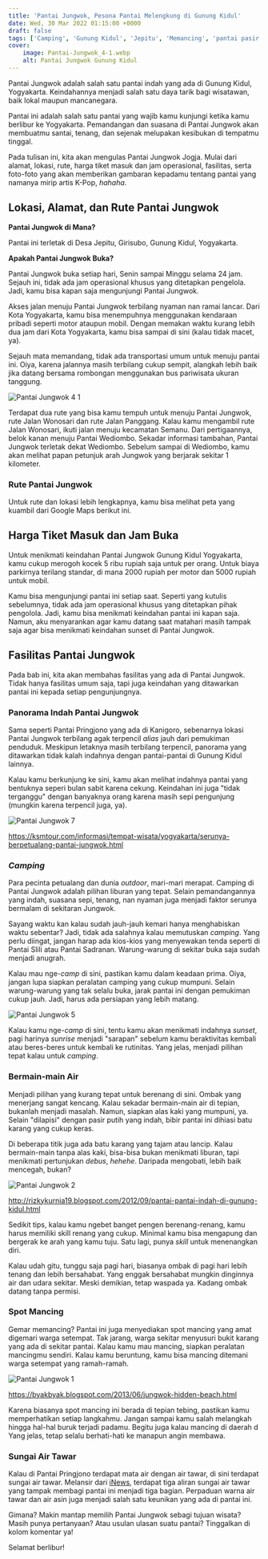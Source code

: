 ```yaml
---
title: 'Pantai Jungwok, Pesona Pantai Melengkung di Gunung Kidul'
date: Wed, 30 Mar 2022 01:15:00 +0000
draft: false
tags: ['Camping', 'Gunung Kidul', 'Jepitu', 'Memancing', 'pantai pasir putih', 'private beach', 'Ulasan']
cover:
    image: Pantai-Jungwok_4-1.webp
    alt: Pantai Jungwok Gunung Kidul
---
```


Pantai Jungwok adalah salah satu pantai indah yang ada di Gunung Kidul, Yogyakarta. Keindahannya menjadi salah satu daya tarik bagi wisatawan, baik lokal maupun mancanegara.

Pantai ini adalah salah satu pantai yang wajib kamu kunjungi ketika kamu berlibur ke Yogyakarta. Pemandangan dan suasana di Pantai Jungwok akan membuatmu santai, tenang, dan sejenak melupakan kesibukan di tempatmu tinggal.

Pada tulisan ini, kita akan mengulas Pantai Jungwok Jogja. Mulai dari alamat, lokasi, rute, harga tiket masuk dan jam operasional, fasilitas, serta foto-foto yang akan memberikan gambaran kepadamu tentang pantai yang namanya mirip artis K-Pop, _hahaha_.

Lokasi, Alamat, dan Rute Pantai Jungwok
---------------------------------------

**Pantai Jungwok di Mana?**

Pantai ini terletak di Desa Jepitu, Girisubo, Gunung Kidul, Yogyakarta.

**Apakah Pantai Jungwok Buka?**

Pantai Jungwok buka setiap hari, Senin sampai Minggu selama 24 jam. Sejauh ini, tidak ada jam operasional khusus yang ditetapkan pengelola. Jadi, kamu bisa kapan saja mengunjungi Pantai Jungwok.

Akses jalan menuju Pantai Jungwok terbilang nyaman nan ramai lancar. Dari Kota Yogyakarta, kamu bisa menempuhnya menggunakan kendaraan pribadi seperti motor ataupun mobil. Dengan memakan waktu kurang lebih dua jam dari Kota Yogyakarta, kamu bisa sampai di sini (kalau tidak macet, ya).

Sejauh mata memandang, tidak ada transportasi umum untuk menuju pantai ini. Oiya, karena jalannya masih terbilang cukup sempit, alangkah lebih baik jika datang bersama rombongan menggunakan bus pariwisata ukuran tanggung.

![Pantai Jungwok 4 1](Pantai-Jungwok_4-1.webp)

Terdapat dua rute yang bisa kamu tempuh untuk menuju Pantai Jungwok, rute Jalan Wonosari dan rute Jalan Panggang. Kalau kamu mengambil rute Jalan Wonosari, ikuti jalan menuju kecamatan Semanu. Dari pertigaannya, belok kanan menuju Pantai Wediombo. Sekadar informasi tambahan, Pantai Jungwok terletak dekat Wediombo. Sebelum sampai di Wediombo, kamu akan melihat papan petunjuk arah Jungwok yang berjarak sekitar 1 kilometer.

### Rute Pantai Jungwok

Untuk rute dan lokasi lebih lengkapnya, kamu bisa melihat peta yang kuambil dari Google Maps berikut ini.

Harga Tiket Masuk dan Jam Buka
------------------------------

Untuk menikmati keindahan Pantai Jungwok Gunung Kidul Yogyakarta, kamu cukup merogoh kocek 5 ribu rupiah saja untuk per orang. Untuk biaya parkirnya terilang standar, di mana 2000 rupiah per motor dan 5000 rupiah untuk mobil.

Kamu bisa mengunjungi pantai ini setiap saat. Seperti yang kutulis sebelumnya, tidak ada jam operasional khusus yang ditetapkan pihak pengolola. Jadi, kamu bisa menikmati keindahan pantai ini kapan saja. Namun, aku menyarankan agar kamu datang saat matahari masih tampak saja agar bisa menikmati keindahan sunset di Pantai Jungwok.

Fasilitas Pantai Jungwok
------------------------

Pada bab ini, kita akan membahas fasilitas yang ada di Pantai Jungwok. Tidak hanya fasilitas umum saja, tapi juga keindahan yang ditawarkan pantai ini kepada setiap pengunjungnya.

### Panorama Indah Pantai Jungwok

Sama seperti Pantai Pringjono yang ada di Kanigoro, sebenarnya lokasi Pantai Jungwok terbilang agak terpencil _alias_ jauh dari pemukiman penduduk. Meskipun letaknya masih terbilang terpencil, panorama yang ditawarkan tidak kalah indahnya dengan pantai-pantai di Gunung Kidul lainnya.

Kalau kamu berkunjung ke sini, kamu akan melihat indahnya pantai yang bentuknya seperi bulan sabit karena cekung. Keindahan ini juga "tidak terganggu" dengan banyaknya orang karena masih sepi pengunjung (mungkin karena terpencil juga, ya).

![Pantai Jungwok 7](Pantai-Jungwok_7-1024x696.webp)

https://ksmtour.com/informasi/tempat-wisata/yogyakarta/serunya-berpetualang-pantai-jungwok.html

### _**Camping**_

Para pecinta petualang dan dunia _outdoor_, mari-mari merapat. Camping di Pantai Jungwok adalah pilihan liburan yang tepat. Selain pemandangannya yang indah, suasana sepi, tenang, nan nyaman juga menjadi faktor serunya bermalam di sekitaran Jungwok.

Sayang waktu kan kalau sudah jauh-jauh kemari hanya menghabiskan waktu sebentar? Jadi, tidak ada salahnya kalau memutuskan _camping_. Yang perlu diingat, jangan harap ada kios-kios yang menyewakan tenda seperti di Pantai Slili atau Pantai Sadranan. Warung-warung di sekitar buka saja sudah menjadi anugrah.

Kalau mau nge-_camp_ di sini, pastikan kamu dalam keadaan prima. Oiya, jangan lupa siapkan peralatan camping yang cukup mumpuni. Selain warung-warung yang tak selalu buka, jarak pantai ini dengan pemukiman cukup jauh. Jadi, harus ada persiapan yang lebih matang.

![Pantai Jungwok 5](Pantai-Jungwok_5.webp)

Kalau kamu nge-_camp_ di sini, tentu kamu akan menikmati indahnya _sunset_, pagi harinya _sunrise_ menjadi "sarapan" sebelum kamu beraktivitas kembali atau beres-beres untuk kembali ke rutinitas. Yang jelas, menjadi pilihan tepat kalau untuk _camping_.

### Bermain-main Air

Menjadi pilihan yang kurang tepat untuk berenang di sini. Ombak yang menerjang sangat kencang. Kalau sekadar bermain-main air di tepian, bukanlah menjadi masalah. Namun, siapkan alas kaki yang mumpuni, ya. Selain "dilapisi" dengan pasir putih yang indah, bibir pantai ini dihiasi batu karang yang cukup keras.

Di beberapa titik juga ada batu karang yang tajam atau lancip. Kalau bermain-main tanpa alas kaki, bisa-bisa bukan menikmati liburan, tapi menikmati pertunjukan _debus_, _hehehe_. Daripada mengobati, lebih baik mencegah, bukan?

![Pantai Jungwok 2](Pantai-Jungwok_2.webp)

http://rizkykurnia19.blogspot.com/2012/09/pantai-pantai-indah-di-gunung-kidul.html

Sedikit tips, kalau kamu ngebet banget pengen berenang-renang, kamu harus memiliki skill renang yang cukup. Minimal kamu bisa mengapung dan bergerak ke arah yang kamu tuju. Satu lagi, punya _skill_ untuk menenangkan diri.

Kalau udah gitu, tunggu saja pagi hari, biasanya ombak di pagi hari lebih tenang dan lebih bersahabat. Yang enggak bersahabat mungkin dinginnya air dan udara sekitar. Meski demikian, tetap waspada ya. Kadang ombak datang tanpa permisi.

### Spot Mancing

Gemar memancing? Pantai ini juga menyediakan spot mancing yang amat digemari warga setempat. Tak jarang, warga sekitar menyusuri bukit karang yang ada di sekitar pantai. Kalau kamu mau mancing, siapkan peralatan mancingmu sendiri. Kalau kamu beruntung, kamu bisa mancing ditemani warga setempat yang ramah-ramah.

![Pantai Jungwok 1](Pantai-Jungwok_1.webp)

https://byakbyak.blogspot.com/2013/06/jungwok-hidden-beach.html

Karena biasanya spot mancing ini berada di tepian tebing, pastikan kamu memperhatikan setiap langkahmu. Jangan sampai kamu salah melangkah hingga hal-hal buruk terjadi padamu. Begitu juga kalau mancing di daerah d Yang jelas, tetap selalu berhati-hati ke manapun angin membawa.

### Sungai Air Tawar

Kalau di Pantai Pringjono terdapat mata air dengan air tawar, di sini terdapat sungai air tawar. Melansir dari [iNews](https://www.inews.id/travel/destinasi/wisata-di-pantai-jungwok-gunungkidul-spot-paling-eksotis-ada-di-bukit-manjung), terdapat tiga aliran sungai air tawar yang tampak membagi pantai ini menjadi tiga bagian. Perpaduan warna air tawar dan air asin juga menjadi salah satu keunikan yang ada di pantai ini.

Gimana? Makin mantap memilih Pantai Jungwok sebagi tujuan wisata? Masih punya pertanyaan? Atau usulan ulasan suatu pantai? Tinggalkan di kolom komentar ya!

Selamat berlibur!
